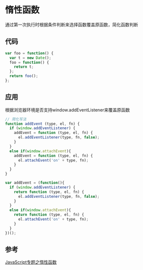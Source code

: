 # 惰性函数
通过第一次执行时根据条件判断来选择函数覆盖原函数，简化函数判断

## 代码
```javascript
var foo = function() {
  var t = new Date();
  foo = function() {
    return t;
  };
  return foo();
};
```

## 应用
根据浏览器环境是否支持window.addEventListener来覆盖原函数
```javascript
// 简化写法
function addEvent (type, el, fn) {
  if (window.addEventListener) {
    addEvent = function (type, el, fn) {
      el.addEventListener(type, fn, false);
    }
  }
  else if(window.attachEvent){
    addEvent = function (type, el, fn) {
      el.attachEvent('on' + type, fn);
    }
  }
}

var addEvent = (function(){
  if (window.addEventListener) {
    return function (type, el, fn) {
      el.addEventListener(type, fn, false);
    }
  }
  else if(window.attachEvent){
    return function (type, el, fn) {
      el.attachEvent('on' + type, fn);
    }
  }
})();
```

## 参考
[JavaScript专题之惰性函数](https://github.com/mqyqingfeng/Blog/issues/44)

